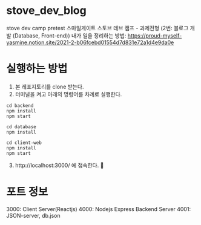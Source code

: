 # stove_dev_blog
stove dev camp pretest
스마일게이트 스토브 데브 캠프 - 과제전형 (2번: 블로그 개발 (Database, Front-end))
내가 일을 정리하는 방법: https://proud-myself-yasmine.notion.site/2021-2-b06fcebd01554d7d831e72a1d4e9da0e

# 실행하는 방법
1. 본 레포지토리를 clone 받는다.
2. 터미널을 켜고 아래의 명령어를 차례로 실행한다.
```
cd backend
npm install
npm start

cd database
npm install

cd client-web 
npm install
npm start

```
3. http://localhost:3000/ 에 접속한다. 🥳

# 포트 정보
3000: Client Server(Reactjs)
4000: Nodejs Express Backend Server
4001: JSON-server, db.json

